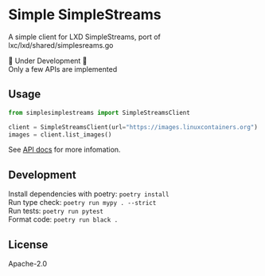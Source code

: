 # Simple SimpleStreams

A simple client for LXD SimpleStreams, port of lxc/lxd/shared/simplesreams.go

🚧 Under Development 🚧 \
Only a few APIs are implemented

## Usage

```python
from simplesimplestreams import SimpleStreamsClient

client = SimpleStreamsClient(url="https://images.linuxcontainers.org")
images = client.list_images()
```

See [API docs](https://otariidae.github.io/simplesimplestreams/) for more infomation.

## Development

Install dependencies with poetry: `poetry install` \
Run type check: `poetry run mypy . --strict` \
Run tests: `poetry run pytest` \
Format code: `poetry run black .`

## License

Apache-2.0

